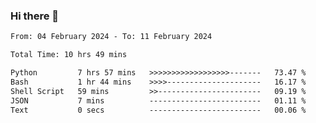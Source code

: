 ### Hi there 👋

<!--
**ututono/ututono** is a ✨ _special_ ✨ repository because its `README.md` (this file) appears on your GitHub profile.

Here are some ideas to get you started:

- 🔭 I’m currently working on ...
- 🌱 I’m currently learning ...
- 👯 I’m looking to collaborate on ...
- 🤔 I’m looking for help with ...
- 💬 Ask me about ...
- 📫 How to reach me: ...
- 😄 Pronouns: ...
- ⚡ Fun fact: ...
-->



<!--START_SECTION:waka-->

```txt
From: 04 February 2024 - To: 11 February 2024

Total Time: 10 hrs 49 mins

Python         7 hrs 57 mins   >>>>>>>>>>>>>>>>>>-------   73.47 %
Bash           1 hr 44 mins    >>>>---------------------   16.17 %
Shell Script   59 mins         >>-----------------------   09.19 %
JSON           7 mins          -------------------------   01.11 %
Text           0 secs          -------------------------   00.06 %
```

<!--END_SECTION:waka-->

